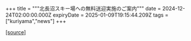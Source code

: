 +++
title = """北長沼スキー場への無料送迎実施のご案内"""
date = 2024-12-24T02:00:00.000Z
expiryDate = 2025-01-09T19:15:44.209Z
tags = ["kuriyama","news"]
+++


[[source]](https://www.town.kuriyama.hokkaido.jp/soshiki/55/29519.html)
